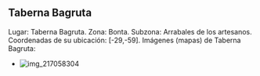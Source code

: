 ## Taberna Bagruta
Lugar: Taberna Bagruta.
Zona: Bonta.
Subzona: Arrabales de los artesanos.
Coordenadas de su ubicación: [-29,-59].
Imágenes (mapas) de Taberna Bagruta:
- ![img_217058304](https://media.discordapp.net/attachments/1115311447145193482/1115352367559356497/217058304.jpg)